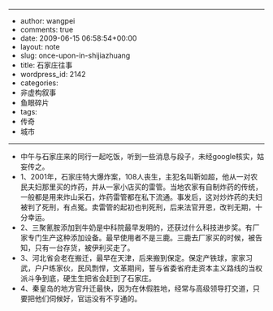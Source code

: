 - --
- author: wangpei
- comments: true
- date: 2009-06-15 06:58:54+00:00
- layout: note
- slug: once-upon-in-shijiazhuang
- title: 石家庄往事
- wordpress_id: 2142
- categories:
- 非虚构叙事
- 鱼眼碎片
- tags:
- 传奇
- 城市
- --
- 中午与石家庄来的同行一起吃饭，听到一些消息与段子，未经google核实，姑妄传之。
- 1、2001年，石家庄特大爆炸案，108人丧生，主犯名叫靳如超，他从一对农民夫妇那里买的炸药，并从一家小店买的雷管。当地农家有自制炸药的传统，一般都是用来炸山采石，炸药雷管都在私下流通。事发后，这对炒炸药的夫妇被判了死刑，有点冤。卖雷管的起初也判死刑，后来法官开恩，改判无期，十分幸运。
- 2、三聚氰胺添加到牛奶是中科院最早发明的，还获过什么科技进步奖。有厂家专门生产这种添加设备。最早使用者不是三鹿。三鹿去厂家买的时候，被告知，只有一台存货，被伊利买走了。
- 3、河北省会老在搬迁，最早在天津，后来搬到保定。保定产铁球，家家习武，户户练家伙，民风剽悍，文革期间，誓与省委省府走资本主义路线的当权派斗争到底，硬生生把省会赶到了石家庄。
- 4、秦皇岛的地方官升迁最快，因为在休假胜地，经常与高级领导打交道，只要把他们伺候好，官运没有不亨通的。
